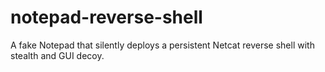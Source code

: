 # notepad-reverse-shell
A fake Notepad that silently deploys a persistent Netcat reverse shell with stealth and GUI decoy.
